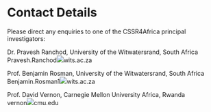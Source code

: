 # Contact Details

Please direct any enquiries to one of the CSSR4Africa principal investigators:

Dr. Pravesh Ranchod, University of the Witwatersrand, South Africa<BR>
Pravesh.Ranchod<img src="https://cssr4africa.github.io/images/ampersand10.jpg">wits.ac.za

Prof. Benjamin Rosman, University of the Witwatersrand, South Africa<BR>
Benjamin.Rosman1<img src="https://cssr4africa.github.io/images/ampersand10.jpg">wits.ac.za

Prof. David Vernon, Carnegie Mellon University Africa, Rwanda<BR>
vernon<img src="https://cssr4africa.github.io/images/ampersand10.jpg">cmu.edu
